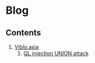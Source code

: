 # Blog
## Contents
1. [Viblo.asia](https://github.com/KMADokuhebi/Blog/tree/main/viblo.asia)
    1. [QL injection UNION attack](https://github.com/KMADokuhebi/Blog/tree/main/viblo.asia/SQL%20injection%20UNION%20attack)
